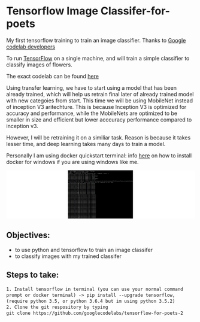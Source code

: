 # Tensorflow Image Classifer-for-poets

My first tensorflow training to train an image classifier. Thanks to [Google codelab developers](https://github.com/googlecodelabs)

To run [TensorFlow](https://www.tensorflow.org/) on a single machine, and will train a simple classifier to classify images of flowers.

The exact codelab can be found [here](https://codelabs.developers.google.com/codelabs/tensorflow-for-poets/#0)

Using transfer learning, we have to start using a model that has been already trained, which will help us retrain final later of already trained model with new categoies from start. This time we will be using MobileNet instead of inception V3 aritechture. This is because Inception V3 is optimized for accuracy and performance, while the MobileNets are optimized to be smaller in size and efficient but lower acccuracy performance compared to inception v3.

However, I will be retraining it on a similiar task. 
Reason is because it takes lesser time, and deep learning takes many days to train a model. 

Personally I am using docker quickstart terminal: info [here](https://docs.docker.com/toolbox/toolbox_install_windows/)
on how to install docker for windows if you are using windows like me.

![](./gif1.gif)

## Objectives:
+ to use python and tensorflow to train an image classifer 
+ to classify images with my trained classifer 



## Steps to take:
```
1. Install tensorflow in terminal (you can use your normal command prompt or docker terminal) -> pip install --upgrade tensorflow, 
(require python 3.5, or python 3.6.4 but im using python 3.5.2)
2. Clone the git respository by typing 
git clone https://github.com/googlecodelabs/tensorflow-for-poets-2
```
